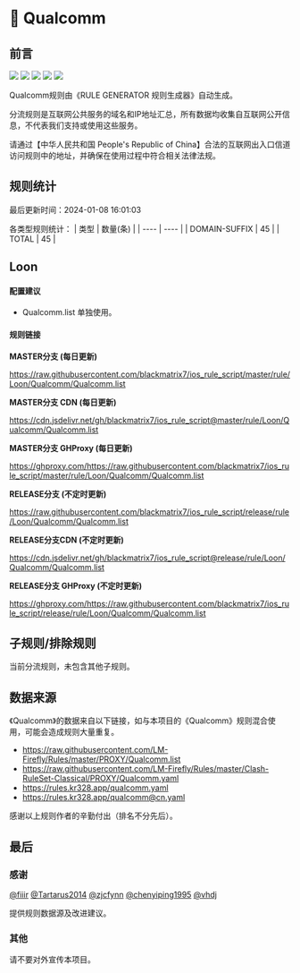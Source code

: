 # 🧸 Qualcomm

## 前言

![](https://shields.io/badge/-移除重复规则-ff69b4) ![](https://shields.io/badge/-DOMAIN与DOMAIN--SUFFIX合并-green) ![](https://shields.io/badge/-DOMAIN--SUFFIX间合并-critical) ![](https://shields.io/badge/-DOMAIN--SUFFIX与DOMAIN--KEYWORD合并-blue) ![](https://shields.io/badge/-IP--CIDR(6)合并-blueviolet) 

Qualcomm规则由《RULE GENERATOR 规则生成器》自动生成。

分流规则是互联网公共服务的域名和IP地址汇总，所有数据均收集自互联网公开信息，不代表我们支持或使用这些服务。

请通过【中华人民共和国 People's Republic of China】合法的互联网出入口信道访问规则中的地址，并确保在使用过程中符合相关法律法规。

## 规则统计

最后更新时间：2024-01-08 16:01:03

各类型规则统计：
| 类型 | 数量(条)  | 
| ---- | ----  |
| DOMAIN-SUFFIX | 45  | 
| TOTAL | 45  | 


## Loon 

#### 配置建议
- Qualcomm.list 单独使用。

#### 规则链接
**MASTER分支 (每日更新)**

https://raw.githubusercontent.com/blackmatrix7/ios_rule_script/master/rule/Loon/Qualcomm/Qualcomm.list

**MASTER分支 CDN (每日更新)**

https://cdn.jsdelivr.net/gh/blackmatrix7/ios_rule_script@master/rule/Loon/Qualcomm/Qualcomm.list

**MASTER分支 GHProxy (每日更新)**

https://ghproxy.com/https://raw.githubusercontent.com/blackmatrix7/ios_rule_script/master/rule/Loon/Qualcomm/Qualcomm.list

**RELEASE分支 (不定时更新)**

https://raw.githubusercontent.com/blackmatrix7/ios_rule_script/release/rule/Loon/Qualcomm/Qualcomm.list

**RELEASE分支CDN (不定时更新)**

https://cdn.jsdelivr.net/gh/blackmatrix7/ios_rule_script@release/rule/Loon/Qualcomm/Qualcomm.list

**RELEASE分支 GHProxy (不定时更新)**

https://ghproxy.com/https://raw.githubusercontent.com/blackmatrix7/ios_rule_script/release/rule/Loon/Qualcomm/Qualcomm.list

## 子规则/排除规则


当前分流规则，未包含其他子规则。

## 数据来源

《Qualcomm》的数据来自以下链接，如与本项目的《Qualcomm》规则混合使用，可能会造成规则大量重复。

- https://raw.githubusercontent.com/LM-Firefly/Rules/master/PROXY/Qualcomm.list
- https://raw.githubusercontent.com/LM-Firefly/Rules/master/Clash-RuleSet-Classical/PROXY/Qualcomm.yaml
- https://rules.kr328.app/qualcomm.yaml
- https://rules.kr328.app/qualcomm@cn.yaml


感谢以上规则作者的辛勤付出（排名不分先后）。

## 最后

### 感谢

[@fiiir](https://github.com/fiiir) [@Tartarus2014](https://github.com/Tartarus2014) [@zjcfynn](https://github.com/zjcfynn) [@chenyiping1995](https://github.com/chenyiping1995) [@vhdj](https://github.com/vhdj)

提供规则数据源及改进建议。

### 其他

请不要对外宣传本项目。